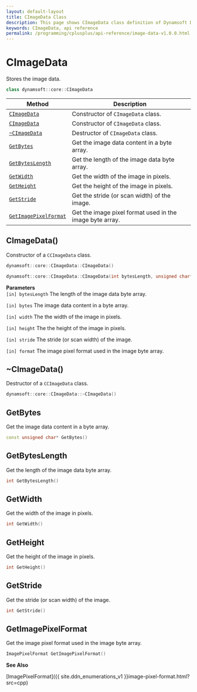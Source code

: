 ```yaml
---
layout: default-layout
title: CImageData Class
description: This page shows CImageData class definition of Dynamsoft Document Normalizer SDK C++ Edition.
keywords: CImageData, api reference
permalink: /programming/cplusplus/api-reference/image-data-v1.0.0.html
---
```


# CImageData

Stores the image data.  

```cpp
class dynamsoft::core::CImageData
```  

| Method               | Description |
|----------------------|-------------|
| [`CImageData`](#cimagedata) | Constructor of `CImageData` class. |
| [`CImageData`](#cimagedata-1) | Constructor of `CImageData` class. |
| [`~CImageData`](#cimagedata-2) | Destructor of `CImageData` class. |
| [`GetBytes`](#getbytes) | Get the image data content in a byte array. |
| [`GetBytesLength`](#getbyteslength) | Get the length of the image data byte array. |
| [`GetWidth`](#getwidth) | Get the width of the image in pixels. |
| [`GetHeight`](#getheight) | Get the height of the image in pixels. |
| [`GetStride`](#getstride) | Get the stride (or scan width) of the image. |
| [`GetImagePixelFormat`](#getimagepixelformat) | Get the image pixel format used in the image byte array. |

## CImageData()

Constructor of a `CCImageData` class.

```cpp
dynamsoft::core::CImageData::CImageData()

dynamsoft::core::CImageData::CImageData(int bytesLength, unsigned char* bytes, int width, int height, int stride, ImagePixelFormat format)
```

**Parameters**  
`[in] bytesLength` The length of the image data byte array.

`[in] bytes` The image data content in a byte array.

`[in] width` The the width of the image in pixels.

`[in] height` The the height of the image in pixels.

`[in] stride` The stride (or scan width) of the image.

`[in] format` The image pixel format used in the image byte array.

## ~CImageData()

Destructor of a `CCImageData` class.

```cpp
dynamsoft::core::CImageData::~CImageData()
```

## GetBytes

Get the image data content in a byte array.

```cpp
const unsigned char* GetBytes()
```

## GetBytesLength

Get the length of the image data byte array.

```cpp
int GetBytesLength()
```

## GetWidth

Get the width of the image in pixels.  

```cpp
int GetWidth()
```

## GetHeight

Get the height of the image in pixels.  

```cpp
int GetHeight()
```

## GetStride

Get the stride (or scan width) of the image.

```cpp
int GetStride()
```

## GetImagePixelFormat

Get the image pixel format used in the image byte array.

```cpp
ImagePixelFormat GetImagePixelFormat()
```

**See Also**

[ImagePixelFormat]({{ site.ddn_enumerations_v1 }}image-pixel-format.html?src=cpp)
